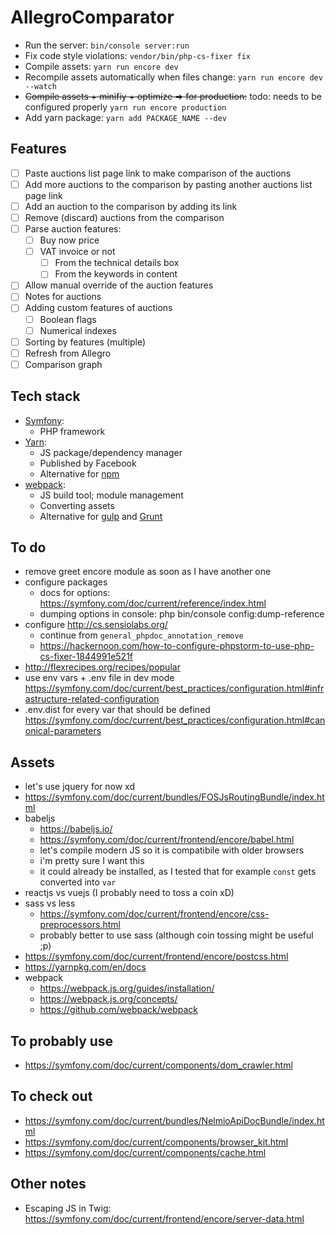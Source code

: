 AllegroComparator
===

* Run the server:
    `bin/console server:run`
* Fix code style violations:
    `vendor/bin/php-cs-fixer fix`
* Compile assets:
    `yarn run encore dev`
* Recompile assets automatically when files change:
    `yarn run encore dev --watch`
* ~~Compile assets + minifiy + optimize => for production:~~
    todo: needs to be configured properly
    `yarn run encore production`
* Add yarn package:
    `yarn add PACKAGE_NAME --dev`

Features
---

* [ ] Paste auctions list page link to make comparison of the auctions
* [ ] Add more auctions to the comparison by pasting another auctions list page link
* [ ] Add an auction to the comparison by adding its link
* [ ] Remove (discard) auctions from the comparison
* [ ] Parse auction features:
    * [ ] Buy now price
    * [ ] VAT invoice or not
        * [ ] From the technical details box
        * [ ] From the keywords in content
* [ ] Allow manual override of the auction features
* [ ] Notes for auctions
* [ ] Adding custom features of auctions
    * [ ] Boolean flags
    * [ ] Numerical indexes
* [ ] Sorting by features (multiple)
* [ ] Refresh from Allegro
* [ ] Comparison graph

Tech stack
---

* [Symfony](https://symfony.com/):
    * PHP framework
* [Yarn](https://yarnpkg.com):
    * JS package/dependency manager
    * Published by Facebook
    * Alternative for [npm](https://www.npmjs.com/)
* [webpack](https://webpack.js.org/):
    * JS build tool; module management
    * Converting assets
    * Alternative for [gulp](https://gulpjs.com/) and [Grunt](https://gruntjs.com/)

To do
---

* remove greet encore module as soon as I have another one
* configure packages
    * docs for options: https://symfony.com/doc/current/reference/index.html
    * dumping options in console: php bin/console config:dump-reference
* configure http://cs.sensiolabs.org/
    * continue from `general_phpdoc_annotation_remove`
    * https://hackernoon.com/how-to-configure-phpstorm-to-use-php-cs-fixer-1844991e521f
* http://flexrecipes.org/recipes/popular
* use env vars + .env file in dev mode
    https://symfony.com/doc/current/best_practices/configuration.html#infrastructure-related-configuration
* .env.dist for every var that should be defined
    https://symfony.com/doc/current/best_practices/configuration.html#canonical-parameters

Assets
---

* let's use jquery for now xd
* https://symfony.com/doc/current/bundles/FOSJsRoutingBundle/index.html
* babeljs
    * https://babeljs.io/
    * https://symfony.com/doc/current/frontend/encore/babel.html
    * let's compile modern JS so it is compatibile with older browsers
    * i'm pretty sure I want this
    * it could already be installed, as I tested that for example `const` gets converted into `var` 
* reactjs vs vuejs (I probably need to toss a coin xD)
* sass vs less
    * https://symfony.com/doc/current/frontend/encore/css-preprocessors.html
    * probably better to use sass (although coin tossing might be useful ;p)
* https://symfony.com/doc/current/frontend/encore/postcss.html
* https://yarnpkg.com/en/docs
* webpack
    * https://webpack.js.org/guides/installation/
    * https://webpack.js.org/concepts/
    * https://github.com/webpack/webpack

To probably use
---

* https://symfony.com/doc/current/components/dom_crawler.html

To check out
---

* https://symfony.com/doc/current/bundles/NelmioApiDocBundle/index.html
* https://symfony.com/doc/current/components/browser_kit.html
* https://symfony.com/doc/current/components/cache.html

Other notes
---

* Escaping JS in Twig: https://symfony.com/doc/current/frontend/encore/server-data.html
